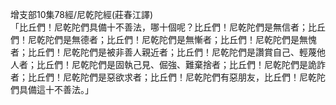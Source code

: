 增支部10集78經/尼乾陀經(莊春江譯)  
「比丘們！尼乾陀們具備十不善法，哪十個呢？比丘們！尼乾陀們是無信者；比丘們！尼乾陀們是無德者；比丘們！尼乾陀們是無慚者；比丘們！尼乾陀們是無愧者；比丘們！尼乾陀們是被非善人親近者；比丘們！尼乾陀們是讚賞自己、輕蔑他人者；比丘們！尼乾陀們是固執己見、倔強、難棄捨者；比丘們！尼乾陀們是詭詐者；比丘們！尼乾陀們是惡欲求者；比丘們！尼乾陀們有惡朋友，比丘們！尼乾陀們具備這十不善法。」  
  
  
